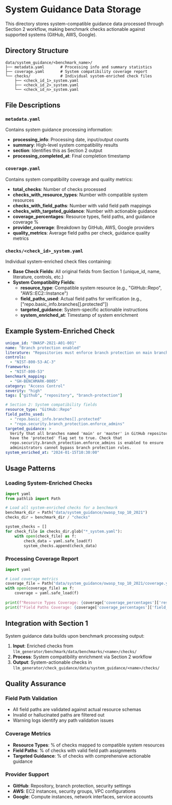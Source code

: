 # System Guidance Data Storage

This directory stores system-compatible guidance data processed through Section 2 workflow, making benchmark checks actionable against supported systems (GitHub, AWS, Google).

## Directory Structure

```
data/system_guidance/<benchmark_name>/
├── metadata.yaml       # Processing info and summary statistics
├── coverage.yaml       # System compatibility coverage report
└── checks/             # Individual system-enriched check files
    ├── <check_id_1>_system.yaml
    ├── <check_id_2>_system.yaml
    └── <check_id_n>_system.yaml
```

## File Descriptions

### `metadata.yaml`
Contains system guidance processing information:
- **processing_info**: Processing date, input/output counts
- **summary**: High-level system compatibility results
- **section**: Identifies this as Section 2 output
- **processing_completed_at**: Final completion timestamp

### `coverage.yaml`
Contains system compatibility coverage and quality metrics:
- **total_checks**: Number of checks processed
- **checks_with_resource_types**: Number with compatible system resources
- **checks_with_field_paths**: Number with valid field path mappings
- **checks_with_targeted_guidance**: Number with actionable guidance
- **coverage_percentages**: Resource types, field paths, and guidance coverage %
- **provider_coverage**: Breakdown by GitHub, AWS, Google providers
- **quality_metrics**: Average field paths per check, guidance quality metrics

### `checks/<check_id>_system.yaml`
Individual system-enriched check files containing:
- **Base Check Fields**: All original fields from Section 1 (unique_id, name, literature, controls, etc.)
- **System Compatibility Fields**:
  - **resource_type**: Compatible system resource (e.g., "GitHub::Repo", "AWS::EC2::Instance")
  - **field_paths_used**: Actual field paths for verification (e.g., ["repo.basic_info.branches[].protected"])
  - **targeted_guidance**: System-specific actionable instructions
  - **system_enriched_at**: Timestamp of system enrichment

## Example System-Enriched Check

```yaml
unique_id: "OWASP-2021-A01-001"
name: "Branch protection enabled"
literature: "Repositories must enforce branch protection on main branches."
controls:
  - "NIST-800-53-AC-3"
frameworks:
  - "NIST-800-53"
benchmark_mapping:
  - "GH-BENCHMARK-0005"
category: "Access Control"
severity: "high"
tags: ["github", "repository", "branch-protection"]

# Section 2: System compatibility fields
resource_type: "GitHub::Repo"
field_paths_used:
  - "repo.basic_info.branches[].protected"
  - "repo.security.branch_protection.enforce_admins"
targeted_guidance: >
  Verify that all branches named 'main' or 'master' in GitHub repositories
  have the 'protected' flag set to true. Check that 
  repo.security.branch_protection.enforce_admins is enabled to ensure
  administrators cannot bypass branch protection rules.
system_enriched_at: "2024-01-15T10:30:00"
```

## Usage Patterns

### Loading System-Enriched Checks
```python
import yaml
from pathlib import Path

# Load all system-enriched checks for a benchmark
benchmark_dir = Path("data/system_guidance/owasp_top_10_2021")
checks_dir = benchmark_dir / "checks"

system_checks = []
for check_file in checks_dir.glob("*_system.yaml"):
    with open(check_file) as f:
        check_data = yaml.safe_load(f)
        system_checks.append(check_data)
```

### Processing Coverage Report
```python
import yaml

# Load coverage metrics
coverage_file = Path("data/system_guidance/owasp_top_10_2021/coverage.yaml")
with open(coverage_file) as f:
    coverage = yaml.safe_load(f)
    
print(f"Resource Types Coverage: {coverage['coverage_percentages']['resource_types']:.1f}%")
print(f"Field Paths Coverage: {coverage['coverage_percentages']['field_paths']:.1f}%")
```

## Integration with Section 1

System guidance data builds upon benchmark processing output:

1. **Input**: Enriched checks from `llm_generator/benchmark/data/benchmarks/<name>/checks/`
2. **Process**: System compatibility enrichment via Section 2 workflow
3. **Output**: System-actionable checks in `llm_generator/check_guidance/data/system_guidance/<name>/checks/`

## Quality Assurance

### Field Path Validation
- All field paths are validated against actual resource schemas
- Invalid or hallucinated paths are filtered out
- Warning logs identify any path validation issues

### Coverage Metrics
- **Resource Types**: % of checks mapped to compatible system resources
- **Field Paths**: % of checks with valid field path assignments
- **Targeted Guidance**: % of checks with comprehensive actionable guidance

### Provider Support
- **GitHub**: Repository, branch protection, security settings
- **AWS**: EC2 instances, security groups, VPC configurations  
- **Google**: Compute instances, network interfaces, service accounts

